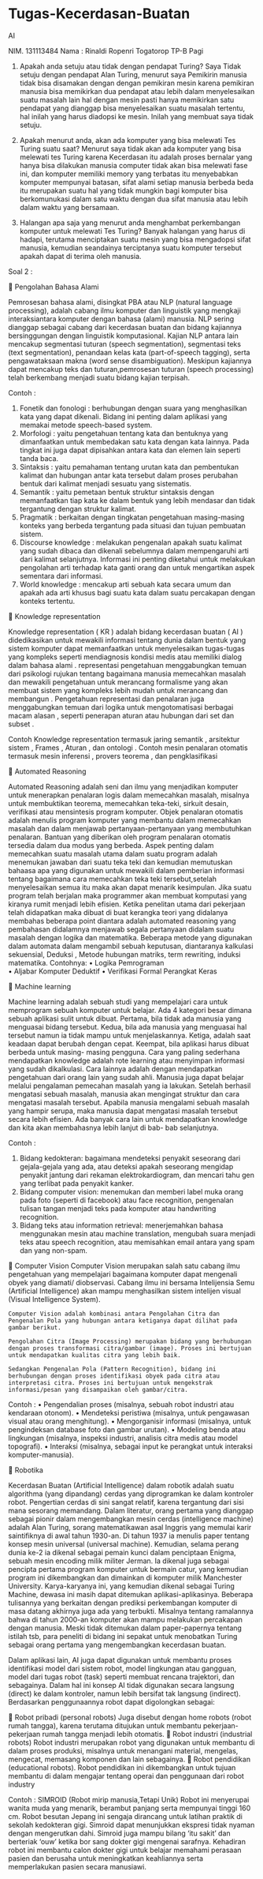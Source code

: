 # Tugas-Kecerdasan-Buatan
AI

NIM. 131113484
Nama : Rinaldi Ropenri Togatorop
TP-B Pagi
1.	Apakah anda setuju atau tidak dengan pendapat Turing?
    Saya Tidak setuju dengan pendapat Alan Turing, menurut saya Pemikirin manusia tidak bisa disamakan dengan dengan pemikiran mesin karena pemikiran manusia bisa memikirkan dua pendapat atau lebih dalam menyelesaikan suatu masalah lain hal dengan mesin pasti hanya memikirkan satu pendapat yang dianggap bisa menyelesaikan suatu masalah tertentu, hal inilah yang harus diadopsi ke mesin. Inilah yang membuat saya tidak setuju.

2.	Apakah menurut anda, akan ada komputer yang bisa melewati Tes Turing suatu saat?
    Menurut saya tidak akan ada komputer yang bisa melewati tes Turing karena Kecerdasan itu adalah proses bernalar yang hanya bisa dilakukan manusia computer tidak akan bisa melewati fase ini, dan komputer memiliki memory yang terbatas itu menyebabkan komputer mempunyai batasan, sifat alami setiap manusia berbeda beda itu merupakan suatu hal yang tidak mungkin bagi komputer bisa berkomunukasi dalam satu waktu dengan dua sifat manusia atau lebih dalam waktu yang bersamaan.

3.	Halangan apa saja yang menurut anda menghambat perkembangan komputer untuk melewati Tes Turing?
    Banyak halangan yang harus di hadapi, terutama menciptakan suatu mesin yang bisa mengadopsi sifat manusia, kemudian seandainya terciptanya suatu komputer tersebut apakah dapat di terima oleh manusia.

Soal 2 : 

	Pengolahan Bahasa Alami

   Pemrosesan bahasa alami, disingkat PBA atau NLP (natural language processing), adalah cabang ilmu komputer dan linguistik yang mengkaji interaksiantara komputer dengan bahasa (alami) manusia. NLP sering dianggap sebagai cabang dari kecerdasan buatan dan bidang kajiannya bersinggungan dengan linguistik komputasional. Kajian NLP antara lain mencakup segmentasi tuturan (speech segmentation), segmentasi teks (text segmentation), penandaan kelas kata (part-of-speech tagging), serta pengawataksaan makna (word sense disambiguation). Meskipun kajiannya dapat mencakup teks dan tuturan,pemrosesan tuturan (speech processing) telah berkembang menjadi suatu bidang kajian terpisah.


Contoh :
1.	Fonetik dan fonologi : berhubungan dengan suara yang menghasilkan kata yang dapat dikenali. Bidang ini penting dalam aplikasi yang memakai metode speech-based system.
2.	Morfologi : yaitu pengetahuan tentang kata dan bentuknya yang dimanfaatkan untuk membedakan satu kata dengan kata lainnya. Pada tingkat ini juga dapat dipisahkan antara kata dan elemen lain seperti tanda baca.
3.	Sintaksis : yaitu pemahaman tentang urutan kata dan pembentukan kalimat dan hubungan antar kata tersebut dalam proses perubahan bentuk dari kalimat menjadi sesuatu yang sistematis.
4.	Semantik : yaitu pemetaan bentuk struktur sintaksis dengan memanfaatkan tiap kata ke dalam bentuk yang lebih mendasar dan tidak tergantung dengan struktur kalimat.
5.	Pragmatik : berkaitan dengan tingkatan pengetahuan masing-masing konteks yang berbeda tergantung pada situasi dan tujuan pembuatan sistem.
6.	Discourse knowledge : melakukan pengenalan apakah suatu kalimat yang sudah dibaca dan dikenali sebelumnya dalam mempengaruhi arti dari kalimat selanjutnya. Informasi ini penting diketahui untuk melakukan pengolahan arti terhadap kata ganti orang dan untuk mengartikan aspek sementara dari informasi.
7.	World knowledge : mencakup arti sebuah kata secara umum dan apakah ada arti khusus bagi suatu kata dalam suatu percakapan dengan konteks tertentu.


	Knowledge representation 

Knowledge representation ( KR ) adalah bidang kecerdasan buatan ( AI ) didedikasikan untuk mewakili informasi tentang dunia dalam bentuk yang sistem komputer dapat memanfaatkan untuk menyelesaikan tugas-tugas yang kompleks seperti mendiagnosis kondisi medis atau memiliki dialog dalam bahasa alami . representasi pengetahuan menggabungkan temuan dari psikologi rujukan tentang bagaimana manusia memecahkan masalah dan mewakili pengetahuan untuk merancang formalisme yang akan membuat sistem yang kompleks lebih mudah untuk merancang dan membangun . Pengetahuan representasi dan penalaran juga menggabungkan temuan dari logika untuk mengotomatisasi berbagai macam alasan , seperti penerapan aturan atau hubungan dari set dan subset .

Contoh Knowledge representation termasuk jaring semantik , arsitektur sistem , Frames , Aturan , dan ontologi . Contoh mesin penalaran otomatis termasuk mesin inferensi , provers teorema , dan pengklasifikasi 




	Automated Reasoning

Automated Reasoning adalah seni dan ilmu yang menjadikan komputer untuk  menerapkan penalaran logis dalam memecahkan masalah, misalnya untuk membuktikan teorema, memecahkan teka-teki, sirkuit desain, verifikasi atau mensintesis program komputer. Objek penalaran otomatis adalah menulis program komputer yang membantu dalam memecahkan masalah dan dalam menjawab pertanyaan-pertanyaan yang membutuhkan penalaran. Bantuan yang diberikan oleh program penalaran otomatis tersedia dalam dua modus yang berbeda.
Aspek penting dalam memecahkan suatu masalah utama dalam suatu program adalah menemukan jawaban dari suatu teka teki dan kemudian memutuskan bahaasa apa yang digunakan untuk mewakili dalam pemberian informasi tentang bagaimana cara memecahkan teka teki tersebut,setelah menyelesaikan semua itu maka akan dapat menarik kesimpulan. Jika suatu program telah berjalan maka programmer akan membuat komputasi yang kiranya rumit menjadi lebih efisien. Ketika penelitan utama dari pekerjaan telah didapatkan maka dibuat di buat kerangka teori yang didalanya membahas beberapa point diantara adalah automated reasoning yang pembahasan didalamnya menjawab segala pertanyaan didalam suatu masalah dengan logika dan matematika.
Beberapa metode yang digunakan dalam automata dalam mengambil sebuah keputusan, diantaranya kalkulasi sekuensial, Deduksi , Metode hubungan matriks, term rewriting, induksi matematika.
Contohnya:
•         Logika Pemrograman       
•         Aljabar Komputer Deduktif
•         Verifikasi Formal Perangkat Keras





	Machine learning

Machine learning adalah sebuah studi yang mempelajari cara untuk memprogram sebuah komputer untuk belajar. Ada 4 kategori besar dimana sebuah aplikasi sulit untuk dibuat. Pertama, bila tidak ada manusia yang menguasai bidang tersebut. Kedua, bila ada manusia yang menguasai hal tersebut namun ia tidak mampu untuk menjelaskannya. Ketiga, adalah saat keadaan dapat berubah dengan cepat. Keempat, bila aplikasi harus dibuat berbeda untuk masing- masing pengguna.
Cara yang paling sederhana mendapatkan knowledge adalah rote learning atau menyimpan informasi yang sudah dikalkulasi. Cara lainnya adalah dengan mendapatkan pengetahuan dari orang lain yang sudah ahli. Manusia juga dapat belajar melalui pengalaman pemecahan masalah yang ia lakukan. Setelah berhasil mengatasi sebuah masalah, manusia akan mengingat struktur dan cara mengatasi masalah tersebut. Apabila manusia mengalami sebuah masalah yang hampir serupa, maka manusia dapat mengatasi masalah tersebut secara lebih efisien. Ada banyak cara lain untuk mendapatkan knowledge dan kita akan membahasnya lebih lanjut di bab- bab selanjutnya.

Contoh :
1. Bidang kedokteran: bagaimana mendeteksi penyakit seseorang dari gejala-gejala yang ada, atau deteksi apakah seseorang mengidap penyakit jantung dari rekaman elektrokardiogram, dan mencari tahu gen yang terlibat pada penyakit kanker.
2. Bidang computer vision: menemukan dan memberi label muka orang pada foto (seperti di facebook) atau face recognition, pengenalan tulisan tangan menjadi teks pada komputer atau handwriting recognition.
3. Bidang teks atau information retrieval: menerjemahkan bahasa menggunakan mesin atau machine translation, mengubah suara menjadi teks atau speech recognition, atau memisahkan email antara yang spam dan yang non-spam.

	Computer Vision
  	Computer Vision merupakan  salah satu cabang ilmu pengetahuan yang mempelajari bagaimana komputer dapat mengenali obyek yang diamati/ diobservasi. Cabang ilmu ini bersama Intelijensia Semu (Artificial Intelligence) akan mampu menghasilkan sistem intelijen visual (Visual Intelligence System).

    Computer Vision adalah kombinasi antara Pengolahan Citra dan Pengenalan Pola yang hubungan antara ketiganya dapat dilihat pada gambar berikut.

    Pengolahan Citra (Image Processing) merupakan bidang yang berhubungan dengan proses transformasi citra/gambar (image). Proses ini bertujuan untuk mendapatkan kualitas citra yang lebih baik. 

    Sedangkan Pengenalan Pola (Pattern Recognition), bidang ini berhubungan dengan proses identifikasi obyek pada citra atau interpretasi citra. Proses ini bertujuan untuk mengekstrak informasi/pesan yang disampaikan oleh gambar/citra.

Contoh : 
•	Pengendalian proses (misalnya, sebuah robot industri atau kendaraan otonom).
•	Mendeteksi peristiwa (misalnya, untuk pengawasan visual atau orang menghitung).
•	Mengorganisir informasi (misalnya, untuk pengindeksan database foto dan gambar urutan).
•	Modeling benda atau lingkungan (misalnya, inspeksi industri, analisis citra medis atau model topografi).
•	Interaksi (misalnya, sebagai input ke perangkat untuk interaksi komputer-manusia).

	Robotika

 Kecerdasan Buatan (Artificial Intelligence) dalam robotik adalah suatu algorithma (yang dipandang) cerdas yang diprogramkan ke dalam kontroler robot. Pengertian cerdas di sini sangat relatif, karena tergantung dari sisi mana sesorang memandang. Dalam literatur, orang pertama yang dianggap sebagai pionir dalam mengembangkan mesin cerdas (intelligence machine) adalah Alan Turing, sorang matematikawan asal Inggris yang memulai karir saintifiknya di awal tahun 1930-an. Di tahun 1937 ia menulis paper tentang konsep mesin universal (universal machine). Kemudian, selama perang dunia ke-2 ia dikenal sebagai pemain kunci dalam penciptaan Enigma, sebuah mesin encoding milik militer Jerman. Ia dikenal juga sebagai pencipta pertama program komputer untuk bermain catur, yang kemudian program ini dikembangkan dan dimainkan di komputer milik Manchester University. Karya-karyanya ini, yang kemudian dikenal sebagai Turing Machine, dewasa ini masih dapat ditemukan aplikasi-aplikasinya. Beberapa tulisannya yang berkaitan dengan prediksi perkembangan komputer di masa datang akhirnya juga ada yang terbukti. Misalnya tentang ramalannya bahwa di tahun 2000-an komputer akan mampu melakukan percakapan dengan manusia. Meski tidak ditemukan dalam paper-papernya tentang istilah tsb, para peneliti di bidang ini sepakat untuk menobatkan Turing sebagai orang pertama yang mengembangkan kecerdasan buatan.

 Dalam aplikasi lain, AI juga dapat digunakan untuk membantu proses identifikasi model dari sistem robot, model lingkungan atau gangguan, model dari tugas robot (task) seperti membuat rencana trajektori, dan sebagainya. Dalam hal ini konsep AI tidak digunakan secara langsung (direct) ke dalam kontroler, namun lebih bersifat tak langsung (indirect).
 Berdasarkan penggunaannya robot dapat digolongkan sebagai:
 
    Robot pribadi (personal robots)
      Juga disebut dengan home robots (robot rumah tangga), karena terutama ditujukan untuk membantu pekerjaan-pekerjaan rumah tangga menjadi lebih otomatis. 
    Robot industri (industrial robots)
      Robot industri merupakan robot yang digunakan untuk membantu di dalam proses produksi, misalnya untuk menangani material, mengelas, mengecat, memasang komponen dan lain sebagainya.
    Robot pendidikan (educational robots).
      Robot pendidikan ini dikembangkan untuk tujuan membantu di dalam mengajar tentang operai dan penggunaan dari robot industry



Contoh :
 SIMROID (Robot mirip manusia,Tetapi Unik)
Robot ini menyerupai wanita muda yang menarik, berambut panjang serta mempunyai tinggi 160 cm. Robot besutan Jepang ini sengaja dirancang untuk latihan praktik di sekolah kedokteran gigi. Simroid dapat menunjukkan ekspresi tidak nyaman dengan mengerutkan dahi.
Simroid juga mampu bilang ‘itu sakit’ dan berteriak ‘ouw’ ketika bor sang dokter gigi mengenai sarafnya. Kehadiran robot ini membantu calon dokter gigi untuk belajar memahami perasaan pasien dan berusaha untuk meningkatkan keahliannya serta memperlakukan pasien secara manusiawi.


